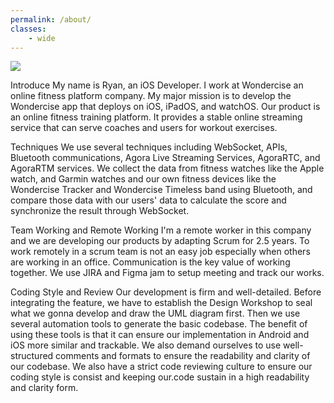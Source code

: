 ```yaml
---
permalink: /about/
classes: 
    - wide
---
```


<!-- ![image info](/ryanliouWebsite/assets/images/selfie.jpg) -->
<img src="/ryanliouWebsite/assets/images/selfie.jpg">

Introduce
My name is Ryan, an iOS Developer. I work at Wondercise an online fitness platform company. My major mission is to develop the Wondercise app that deploys on iOS, iPadOS, and watchOS. Our product is an online fitness training platform. It provides a stable online streaming service that can serve coaches and users for workout exercises. 

Techniques
We use several techniques including WebSocket, APIs, Bluetooth communications, Agora Live Streaming Services, AgoraRTC, and AgoraRTM services. We collect the data from fitness watches like the Apple watch, and Garmin watches and our own fitness devices like the Wondercise Tracker and Wondercise Timeless band using Bluetooth, and compare those data with our users' data to calculate the score and synchronize the result through WebSocket.

Team Working and Remote Working
I'm a remote worker in this company and we are developing our products by adapting Scrum for 2.5 years. To work remotely in a scrum team is not an easy job especially when others are working in an office. Communication is the key value of working together. We use JIRA and Figma jam to setup meeting and track our works.

Coding Style and Review
Our development is firm and well-detailed. Before integrating the feature, we have to establish the Design Workshop to seal what we gonna develop and draw the UML diagram first. Then we use several automation tools to generate the basic codebase.  The benefit of using these tools is that it can ensure our implementation in Android and iOS  more similar and trackable. We also demand ourselves to use well-structured comments and formats to ensure the readability and clarity of our codebase. We also have a strict code reviewing culture to ensure our coding style is consist and keeping our.code sustain in a high readability and clarity form.
